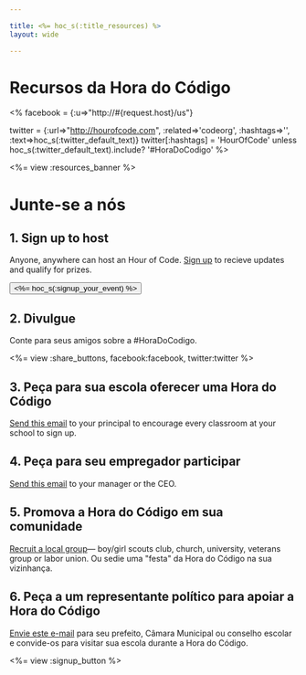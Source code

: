 ```yaml
---

title: <%= hoc_s(:title_resources) %>
layout: wide

---
```


# Recursos da Hora do Código

<% facebook = {:u=>"http://#{request.host}/us"}

twitter = {:url=>"http://hourofcode.com", :related=>'codeorg', :hashtags=>'', :text=>hoc_s(:twitter_default_text)}
twitter[:hashtags] = 'HourOfCode' unless hoc_s(:twitter_default_text).include? '#HoraDoCodigo' %>

<%= view :resources_banner %>

# Junte-se a nós

## 1. Sign up to host

Anyone, anywhere can host an Hour of Code. [Sign up](<%= resolve_url('/') %>) to recieve updates and qualify for prizes.   


[<button><%= hoc_s(:signup_your_event) %></button>](<%= resolve_url('/') %>)

## 2. Divulgue

Conte para seus amigos sobre a #HoraDoCodigo.

<%= view :share_buttons, facebook:facebook, twitter:twitter %>

## 3. Peça para sua escola oferecer uma Hora do Código

[Send this email](<%= resolve_url('/resources/promote#sample-emails') %>) to your principal to encourage every classroom at your school to sign up.

## 4. Peça para seu empregador participar

[Send this email](<%= resolve_url('/resources/promote#sample-emails') %>) to your manager or the CEO.

## 5. Promova a Hora do Código em sua comunidade

[Recruit a local group](<%= resolve_url('/resources/promote#sample-emails') %>)— boy/girl scouts club, church, university, veterans group or labor union. Ou sedie uma "festa" da Hora do Código na sua vizinhança.

## 6. Peça a um representante político para apoiar a Hora do Código

[Envie este e-mail](<%= resolve_url('/resources/promote#sample-emails') %>) para seu prefeito, Câmara Municipal ou conselho escolar e convide-os para visitar sua escola durante a Hora do Código.

<%= view :signup_button %>